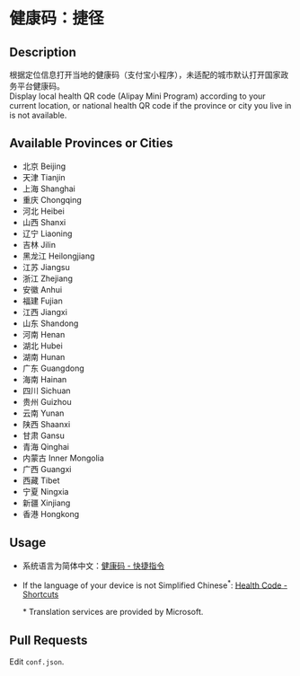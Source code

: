 # 健康码：捷径
## Description
根据定位信息打开当地的健康码（支付宝小程序），未适配的城市默认打开国家政务平台健康码。  
Display local health QR code (Alipay Mini Program) according to your current location, or national health QR code if the province or city you live in is not available.

## Available Provinces or Cities 
* 北京 Beijing
* 天津 Tianjin
* 上海 Shanghai
* 重庆 Chongqing
* 河北 Heibei
* 山西 Shanxi
* 辽宁 Liaoning
* 吉林 Jilin
* 黑龙江 Heilongjiang
* 江苏 Jiangsu
* 浙江 Zhejiang
* 安徽 Anhui
* 福建 Fujian
* 江西 Jiangxi
* 山东 Shandong
* 河南 Henan
* 湖北 Hubei
* 湖南 Hunan
* 广东 Guangdong
* 海南 Hainan
* 四川 Sichuan
* 贵州 Guizhou
* 云南 Yunan
* 陕西 Shaanxi
* 甘肃 Gansu
* 青海 Qinghai
* 内蒙古 Inner Mongolia
* 广西 Guangxi
* 西藏 Tibet
* 宁夏 Ningxia
* 新疆 Xinjiang
* 香港 Hongkong

## Usage
* 系统语言为简体中文：[健康码 - 快捷指令](https://www.icloud.com/shortcuts/b7b13158e0e6451c82e7d2554679dc0e)

* If the language of your device is not Simplified Chinese<sup>*</sup>: [Health Code - Shortcuts](https://www.icloud.com/shortcuts/95ae34137f9047959e260cf00ffcdb50)

  \* Translation services are provided by Microsoft.

## Pull Requests
Edit `conf.json`.
